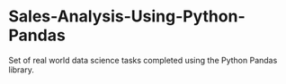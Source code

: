 # Sales-Analysis-Using-Python-Pandas
Set of real world data science tasks completed using the Python Pandas library.
